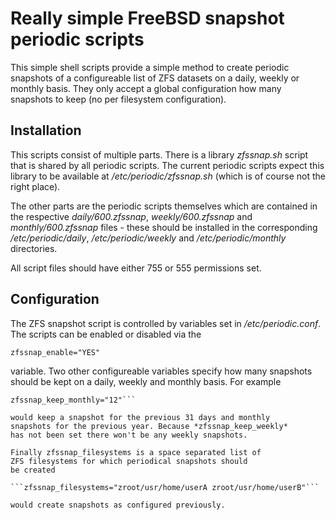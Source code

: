 # Really simple FreeBSD snapshot periodic scripts

This simple shell scripts provide a simple method to create periodic snapshots of a configureable list of ZFS datasets on a daily, weekly or monthly basis. They only accept a global configuration how many snapshots to keep (no per filesystem configuration).

## Installation

This scripts consist of multiple parts. There is a library
*zfssnap.sh* script that is shared by all periodic scripts.
The current periodic scripts expect this library to be available
at */etc/periodic/zfssnap.sh* (which is of course not the right
place).

The other parts are the periodic scripts themselves which
are contained in the respective *daily/600.zfssnap*,
*weekly/600.zfssnap* and *monthly/600.zfssnap* files - these
should be installed in the corresponding */etc/periodic/daily*,
*/etc/periodic/weekly* and */etc/periodic/monthly* directories.

All script files should have either 755 or 555 permissions set.

## Configuration

The ZFS snapshot script is controlled by variables set in
*/etc/periodic.conf*. The scripts can be enabled or disabled
via the

```zfssnap_enable="YES"```

variable. Two other configureable variables specify how many
snapshots should be kept on a daily, weekly and monthly basis.
For example

```zfssnap_keep_daily="31"
zfssnap_keep_monthly="12"```

would keep a snapshot for the previous 31 days and monthly
snapshots for the previous year. Because *zfssnap_keep_weekly*
has not been set there won't be any weekly snapshots.

Finally zfssnap_filesystems is a space separated list of
ZFS filesystems for which periodical snapshots should
be created

```zfssnap_filesystems="zroot/usr/home/userA zroot/usr/home/userB"```

would create snapshots as configured previously.